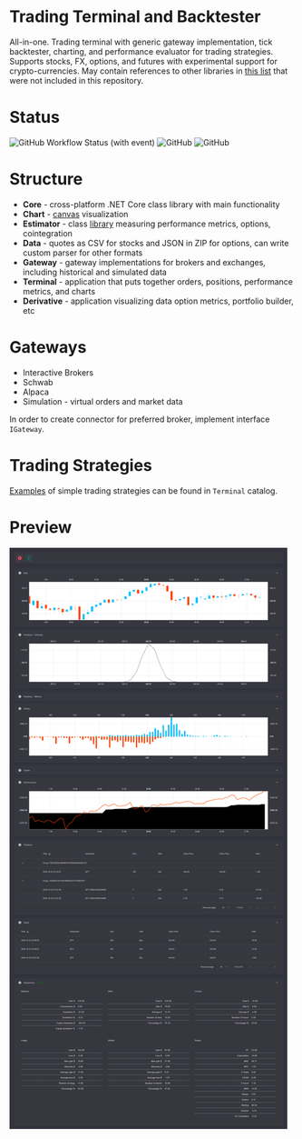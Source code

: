 # Trading Terminal and Backtester

All-in-one. 
Trading terminal with generic gateway implementation, tick backtester, charting, and performance evaluator for trading strategies.
Supports stocks, FX, options, and futures with experimental support for crypto-currencies. 
May contain references to other libraries in [this list](https://github.com/Indemos) that were not included in this repository.

# Status 

![GitHub Workflow Status (with event)](https://img.shields.io/github/actions/workflow/status/Indemos/Terminal/dotnet.yml?event=push)
![GitHub](https://img.shields.io/github/license/Indemos/Terminal)
![GitHub](https://img.shields.io/badge/system-Windows%20%7C%20Linux%20%7C%20Mac-blue)

# Structure

* **Core** - cross-platform .NET Core class library with main functionality 
* **Chart** - [canvas](https://github.com/Indemos/Canvas) visualization
* **Estimator** - class [library](https://github.com/Indemos/Estimator) measuring performance metrics, options, cointegration
* **Data** - quotes as CSV for stocks and JSON in ZIP for options, can write custom parser for other formats
* **Gateway** - gateway implementations for brokers and exchanges, including historical and simulated data
* **Terminal** - application that puts together orders, positions, performance metrics, and charts 
* **Derivative** - application visualizing data option metrics, portfolio builder, etc

# Gateways 

* Interactive Brokers
* Schwab
* Alpaca
* Simulation - virtual orders and market data 

In order to create connector for preferred broker, implement interface `IGateway`.

# Trading Strategies

[Examples](https://github.com/Indemos/Terminal/tree/main/Terminal/Pages) of simple trading strategies can be found in `Terminal` catalog.

# Preview 

![](Screens/Preview.png)
